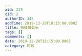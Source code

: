 ```yaml
---
aid: 229
cid: 2
authorID: 345
addTime: 2019-12-28T18:15:00.000Z
title: 贱贱蘑菇头
tags: []
comments: []
date: 2019-12-28T18:15:00.000Z
category: 时政
---
```



